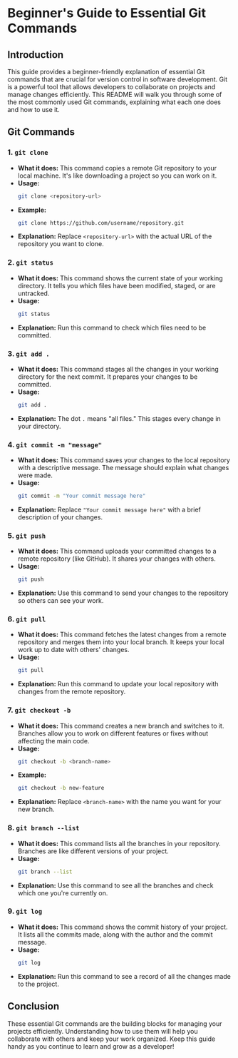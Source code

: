 # Beginner's Guide to Essential Git Commands

## Introduction

This guide provides a beginner-friendly explanation of essential Git commands that are crucial for version control in software development. Git is a powerful tool that allows developers to collaborate on projects and manage changes efficiently. This README will walk you through some of the most commonly used Git commands, explaining what each one does and how to use it.

## Git Commands

### 1. `git clone`
   - **What it does:** This command copies a remote Git repository to your local machine. It's like downloading a project so you can work on it.
   - **Usage:**
     ```bash
     git clone <repository-url>
     ```
   - **Example:**
     ```bash
     git clone https://github.com/username/repository.git
     ```
   - **Explanation:** Replace `<repository-url>` with the actual URL of the repository you want to clone.

### 2. `git status`
   - **What it does:** This command shows the current state of your working directory. It tells you which files have been modified, staged, or are untracked.
   - **Usage:**
     ```bash
     git status
     ```
   - **Explanation:** Run this command to check which files need to be committed.

### 3. `git add .`
   - **What it does:** This command stages all the changes in your working directory for the next commit. It prepares your changes to be committed.
   - **Usage:**
     ```bash
     git add .
     ```
   - **Explanation:** The dot `.` means "all files." This stages every change in your directory.

### 4. `git commit -m "message"`
   - **What it does:** This command saves your changes to the local repository with a descriptive message. The message should explain what changes were made.
   - **Usage:**
     ```bash
     git commit -m "Your commit message here"
     ```
   - **Explanation:** Replace `"Your commit message here"` with a brief description of your changes.

### 5. `git push`
   - **What it does:** This command uploads your committed changes to a remote repository (like GitHub). It shares your changes with others.
   - **Usage:**
     ```bash
     git push
     ```
   - **Explanation:** Use this command to send your changes to the repository so others can see your work.

### 6. `git pull`
   - **What it does:** This command fetches the latest changes from a remote repository and merges them into your local branch. It keeps your local work up to date with others' changes.
   - **Usage:**
     ```bash
     git pull
     ```
   - **Explanation:** Run this command to update your local repository with changes from the remote repository.

### 7. `git checkout -b`
   - **What it does:** This command creates a new branch and switches to it. Branches allow you to work on different features or fixes without affecting the main code.
   - **Usage:**
     ```bash
     git checkout -b <branch-name>
     ```
   - **Example:**
     ```bash
     git checkout -b new-feature
     ```
   - **Explanation:** Replace `<branch-name>` with the name you want for your new branch.

### 8. `git branch --list`
   - **What it does:** This command lists all the branches in your repository. Branches are like different versions of your project.
   - **Usage:**
     ```bash
     git branch --list
     ```
   - **Explanation:** Use this command to see all the branches and check which one you're currently on.

### 9. `git log`
   - **What it does:** This command shows the commit history of your project. It lists all the commits made, along with the author and the commit message.
   - **Usage:**
     ```bash
     git log
     ```
   - **Explanation:** Run this command to see a record of all the changes made to the project.

## Conclusion

These essential Git commands are the building blocks for managing your projects efficiently. Understanding how to use them will help you collaborate with others and keep your work organized. Keep this guide handy as you continue to learn and grow as a developer!

